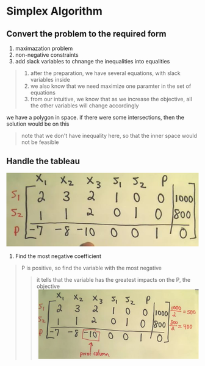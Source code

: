 # Simplex Algorithm
## Convert the problem to the required form
1. maximazation problem
2. non-negative constraints
3. add slack variables to chnange the inequalities into equalities

> 1. after the preparation, we have several equations, with slack variables inside
> 2. we also know that we need maximize one paramter in the set of equations
> 3. from our intuitive, we know that as we increase the objective, all the other variables will change accordingly

we have a polygon in space. if there were some intersections, then the solution would be on this
> note that we don't have inequality here, so that the inner space would not be feasible



## Handle the tableau
![example](./src/eg.jpg)
1. Find the most negative coefficient
> P is positive, so find the variable with the most negative
>> it tells that the variable has the greatest impacts on the P, the objective
![example](./src/eg2.jpg)
